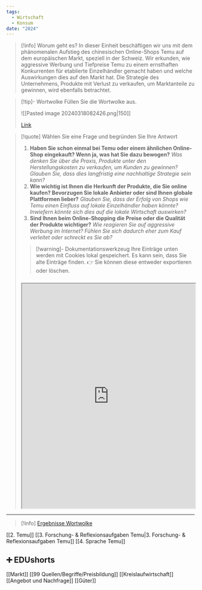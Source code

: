 ```yaml
---
tags:
  - Wirtschaft
  - Konsum
date: "2024"
---
```

>[!info] Worum geht es?
>In dieser Einheit beschäftigen wir uns mit dem phänomenalen Aufstieg des chinesischen Online-Shops Temu auf dem europäischen Markt, speziell in der Schweiz. Wir erkunden, wie aggressive Werbung und Tiefpreise Temu zu einem ernsthaften Konkurrenten für etablierte Einzelhändler gemacht haben und welche Auswirkungen dies auf den Markt hat. Die Strategie des Unternehmens, Produkte mit Verlust zu verkaufen, um Marktanteile zu gewinnen, wird ebenfalls betrachtet.


>[!tip]- Wortwolke
>Füllen Sie die Wortwolke aus.
>
>![[Pasted image 20240318082426.png|150]]
>
>[Link](https://www.menti.com/alar9rs3oco8)

>[!quote] Wählen Sie eine Frage und begründen Sie Ihre Antwort
>1. **Haben Sie schon einmal bei Temu oder einem ähnlichen Online-Shop eingekauft? Wenn ja, was hat Sie dazu bewogen?**
>   *Was denken Sie über die Praxis, Produkte unter den Herstellungskosten zu verkaufen, um Kunden zu gewinnen? Glauben Sie, dass dies langfristig eine nachhaltige Strategie sein kann?*
>2. **Wie wichtig ist Ihnen die Herkunft der Produkte, die Sie online kaufen? Bevorzugen Sie lokale Anbieter oder sind Ihnen globale Plattformen lieber?**
>   *Glauben Sie, dass der Erfolg von Shops wie Temu einen Einfluss auf lokale Einzelhändler haben könnte? Inwiefern könnte sich dies auf die lokale Wirtschaft auswirken?*
>3. **Sind Ihnen beim Online-Shopping die Preise oder die Qualität der Produkte wichtiger?**
>   *Wie reagieren Sie auf aggressive Werbung im Internet? Fühlen Sie sich dadurch eher zum Kauf verleitet oder schreckt es Sie ab?*
>   
>>[!warning]- Dokumentationswerkzeug 
>Ihre Einträge unten werden mit Cookies lokal gespeichert. Es kann sein, dass Sie alte Einträge finden. 
>👉 Sie können diese entweder exportieren oder löschen.
>#####
><iframe width="100%" height="600" src="https://app.Lumi.education/run/rdWSOq" allowfullscreen allow="geolocation *; autoplay; encrypted-media"></iframe>


---

>[!info] [Ergebnisse Wortwolke](https://www.mentimeter.com/app/presentation/alyx6sqxe8nx2mw9sa6epb1met85mkc3)

[[2. Temu]]
[[3. Forschung- & Reflexionsaufgaben Temu|3. Forschung- & Reflexionsaufgaben Temu]]
[[4. Sprache Temu]]

## ➕ EDUshorts

[[Markt]]
[[99 Quellen/Begriffe/Preisbildung]]
[[Kreislaufwirtschaft]]
[[Angebot und Nachfrage]]
[[Güter]]